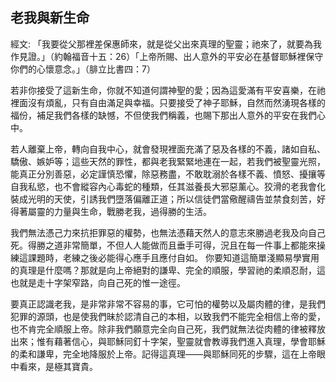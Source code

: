 ## 老我與新生命 ##

經文: 「我要從父那裡差保惠師來，就是從父出來真理的聖靈；祂來了，就要為我作見證。」（約翰福音十五：26）「上帝所賜、出人意外的平安必在基督耶穌裡保守你們的心懷意念。」（腓立比書四：7）



若非你接受了這新生命，你就不知道何謂神聖的愛；因為這愛滿有平安喜樂，在祂裡面沒有煩亂，只有自由滿足與幸福。只要接受了神子耶穌，自然而然湧現各樣的福份，補足我們各樣的缺憾，不但使我們稱義，也賜下那出人意外的平安在我們心中。

若人離棄上帝，轉向自我中心，就會發現裡面充滿了惡及各樣的不義，諸如自私、驕傲、嫉妒等；這些天然的罪性，都與老我緊緊地連在一起，若我們被聖靈光照，能真正分別善惡，必定謹慎恐懼，除惡務盡，不敢耽溺於各樣不義、憤怒、擾攘等自我私慾，也不會縱容內心毒蛇的種類，任其滋養長大邪惡薰心。狡滑的老我會化裝成光明的天使，引誘我們墮落偏離正道；所以信徒們當儆醒禱告並禁食刻苦，好得著屬靈的力量與生命，戰勝老我，過得勝的生活。

我們無法憑己力來抗拒罪惡的權勢，也無法憑藉天然人的意志來勝過老我及向自己死。得勝之道非常簡單，不但人人能做而且垂手可得，況且在每一件事上都能來操練這課題時，老練之後必能得心應手且應付自如。 你要知道這簡單淺顯易學實用的真理是什麼嗎？那就是向上帝絕對的謙卑、完全的順服，學習祂的柔順忍耐，這也就是走十字架窄路，向自己死的惟一途徑。

要真正認識老我，是非常非常不容易的事，它可怕的權勢以及屬肉體的律，是我們犯罪的源頭，也是使我們昧於認清自己的本相，以致我們不能完全相信上帝的愛，也不肯完全順服上帝。除非我們願意完全向自己死，我們就無法從肉體的律被釋放出來；惟有藉著信心，與耶穌同釘十字架，聖靈就會教導我們進入真理，學會耶穌的柔和謙卑，完全地降服於上帝。記得這真理——與耶穌同死的步驟，這在上帝眼中看來，是極其寶貴。